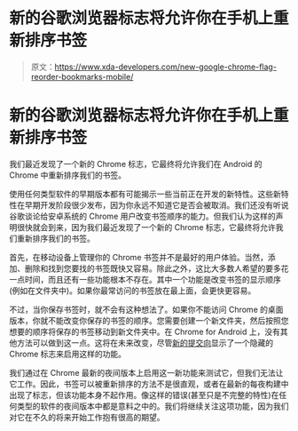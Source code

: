 # 新的谷歌浏览器标志将允许你在手机上重新排序书签

> 原文：<https://www.xda-developers.com/new-google-chrome-flag-reorder-bookmarks-mobile/>

# 新的谷歌浏览器标志将允许你在手机上重新排序书签

我们最近发现了一个新的 Chrome 标志，它最终将允许我们在 Android 的 Chrome 中重新排序我们的书签。

使用任何类型软件的早期版本都有可能揭示一些当前正在开发的新特性。这些新特性在早期开发阶段很少发布，因为你永远不知道它是否会被取消。我们还没有听说谷歌谈论给安卓系统的 Chrome 用户改变书签顺序的能力。但我们认为这样的声明很快就会到来，因为我们最近发现了一个新的 Chrome 标志，它最终将允许我们重新排序我们的书签。

首先，在移动设备上管理你的 Chrome 书签并不是最好的用户体验。当然，添加、删除和找到您要找的书签既快又容易。除此之外，这比大多数人希望的要多花一点时间，而且还有一些功能根本不存在。其中一个功能是改变书签的显示顺序(例如在文件夹中)。如果你最常访问的书签放在最上面，会更快更容易。

不过，当你保存书签时，就不会有这种想法了。如果你不能访问 Chrome 的桌面版本，你就不能改变你保存的书签的顺序。您需要创建一个新文件夹，然后按照您想要的顺序将保存的书签移动到新文件夹中。在 Chrome for Android 上，没有其他方法可以做到这一点。这将在未来改变，尽管[新的提交向](https://chromium-review.googlesource.com/c/chromium/src/+/1666704)显示了一个隐藏的 Chrome 标志来启用这样的功能。

我们通过在 Chrome 最新的夜间版本上启用这一新功能来测试它，但我们无法让它工作。因此，书签可以被重新排序的方法不是很直观，或者在最新的每夜构建中出现了标志，但该功能本身不起作用。像这样的错误(甚至只是不完整的特性)在任何类型的软件的夜间版本中都是意料之中的。我们将继续关注这项功能，因为我们对它在不久的将来开始工作抱有很高的期望。